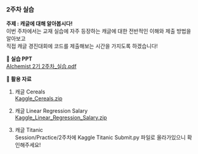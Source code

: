 ### 2주차 실습

**주제 : 캐글에 대해 알아봅시다!**   
이번 주차에서는 교재 실습에 자주 등장하는 캐글에 대한 전반적인 이해와 제출 방법을 알아보고    
직접 캐글 경진대회에 코드를 제출해보는 시간을 가지도록 하겠습니다!

**📔 실습 PPT**  
[AIchemist 2기 2주차_실습.pdf](https://github.com/Ewha-AIchemist-2/Session/files/14568562/AIchemist.2.2._.pdf)

**📑 활용 자료**     
1. 캐글 Cereals   
[Kaggle_Cereals.zip](https://github.com/Ewha-AIchemist-2/Session/files/14568590/Kaggle_Cereals.zip)   

2. 캐글 Linear Regression Salary   
[Kaggle_Linear_Regression_Salary.zip](https://github.com/Ewha-AIchemist-2/Session/files/14568593/Kaggle_Linear_Regression_Salary.zip)   

3. 캐글 Titanic   
Session/Practice/2주차에 Kaggle Titanic Submit.py 파일로 올라가있으니 확인해주세요!






